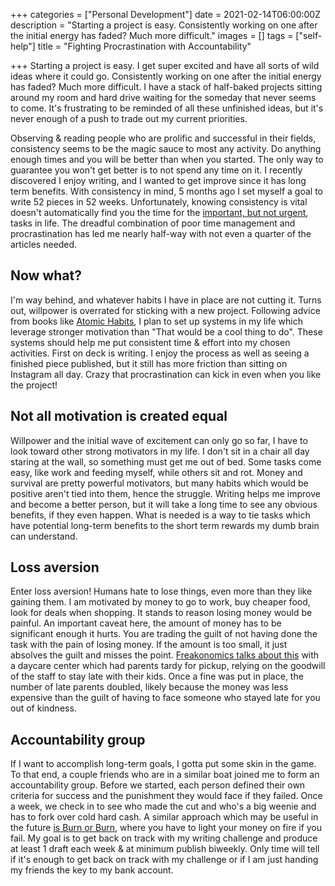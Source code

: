 +++
categories = ["Personal Development"]
date = 2021-02-14T06:00:00Z
description = "Starting a project is easy. Consistently working on one after the initial energy has faded? Much more difficult."
images = []
tags = ["self-help"]
title = "Fighting Procrastination with Accountability"

+++
Starting a project is easy. I get super excited and have all sorts of wild ideas where it could go. Consistently working on one after the initial energy has faded? Much more difficult. I have a stack of half-baked projects sitting around my room and hard drive waiting for the someday that never seems to come. It's frustrating to be reminded of all these unfinished ideas, but it's never enough of a push to trade out my current priorities.

Observing & reading people who are prolific and successful in their fields, consistency seems to be the magic sauce to most any activity. Do anything enough times and you will be better than when you started. The only way to guarantee you won't get better is to not spend any time on it. I recently discovered I enjoy writing, and I wanted to get improve since it has long term benefits. With consistency in mind, 5 months ago I set myself a goal to write 52 pieces in 52 weeks. Unfortunately, knowing consistency is vital doesn't automatically find you the time for the [important, but not urgent](https://www.eisenhower.me/eisenhower-matrix/), tasks in life. The dreadful combination of poor time management and procrastination has led me nearly half-way with not even a quarter of the articles needed.

## Now what?

I'm way behind, and whatever habits I have in place are not cutting it. Turns out, willpower is overrated for sticking with a new project. Following advice from books like [Atomic Habits](https://jamesclear.com/atomic-habits), I plan to set up systems in my life which leverage stronger motivation than "That would be a cool thing to do". These systems should help me put consistent time & effort into my chosen activities. First on deck is writing. I enjoy the process as well as seeing a finished piece published, but it still has more friction than sitting on Instagram all day. Crazy that procrastination can kick in even when you like the project!

## Not all motivation is created equal

Willpower and the initial wave of excitement can only go so far, I have to look toward other strong motivators in my life. I don't sit in a chair all day staring at the wall, so something must get me out of bed. Some tasks come easy, like work and feeding myself, while others sit and rot. Money and survival are pretty powerful motivators, but many habits which would be positive aren't tied into them, hence the struggle. Writing helps me improve and become a better person, but it will take a long time to see any obvious benefits, if they even happen. What is needed is a way to tie tasks which have potential long-term benefits to the short term rewards my dumb brain can understand.

## Loss aversion

Enter loss aversion! Humans hate to lose things, even more than they like gaining them. I am motivated by money to go to work, buy cheaper food, look for deals when shopping. It stands to reason losing money would be painful. An important caveat here, the amount of money has to be significant enough it hurts. You are trading the guilt of not having done the task with the pain of losing money. If the amount is too small, it just absolves the guilt and misses the point. [Freakonomics talks about this](https://freakonomics.com/2013/10/23/what-makes-people-do-what-they-do/) with a daycare center which had parents tardy for pickup, relying on the goodwill of the staff to stay late with their kids. Once a fine was put in place, the number of late parents doubled, likely because the money was less expensive than the guilt of having to face someone who stayed late for you out of kindness.

## Accountability group

If I want to accomplish long-term goals, I gotta put some skin in the game. To that end, a couple friends who are in a similar boat joined me to form an accountability group. Before we started, each person defined their own criteria for success and the punishment they would face if they failed. Once a week, we check in to see who made the cut and who's a big weenie and has to fork over cold hard cash. A similar approach which may be useful in the future [is Burn or Burn](https://www.nirandfar.com/goal-setting-hack/), where you have to light your money on fire if you fail. My goal is to get back on track with my writing challenge and produce at least 1 draft each week & at minimum publish biweekly. Only time will tell if it's enough to get back on track with my challenge or if I am just handing my friends the key to my bank account.